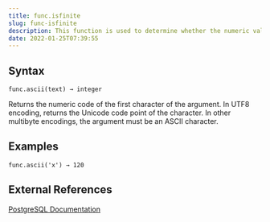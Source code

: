 ```yaml
---
title: func.isfinite
slug: func-isfinite
description: This function is used to determine whether the numeric value is finite
date: 2022-01-25T07:39:55
---
```



## Syntax



```
func.ascii(text) → integer
```


Returns the numeric code of the first character of the argument. In UTF8 encoding, returns the Unicode code point of the character. In other multibyte encodings, the argument must be an ASCII character.



## Examples



```
func.ascii('x') → 120
```


## External References


[PostgreSQL Documentation](https://www.postgresql.org/docs/13/functions-string.html)

